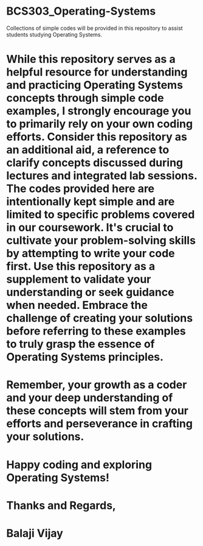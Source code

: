 # BCS303_Operating-Systems
Collections of simple codes will be provided in this repository to assist students studying Operating Systems.


# While this repository serves as a helpful resource for understanding and practicing Operating Systems concepts through simple code examples, I strongly encourage you to primarily rely on your own coding efforts. Consider this repository as an additional aid, a reference to clarify concepts discussed during lectures and integrated lab sessions. The codes provided here are intentionally kept simple and are limited to specific problems covered in our coursework. It's crucial to cultivate your problem-solving skills by attempting to write your code first. Use this repository as a supplement to validate your understanding or seek guidance when needed. Embrace the challenge of creating your solutions before referring to these examples to truly grasp the essence of Operating Systems principles.

# Remember, your growth as a coder and your deep understanding of these concepts will stem from your efforts and perseverance in crafting your solutions.

# Happy coding and exploring Operating Systems!

# Thanks and Regards,
# Balaji Vijay
